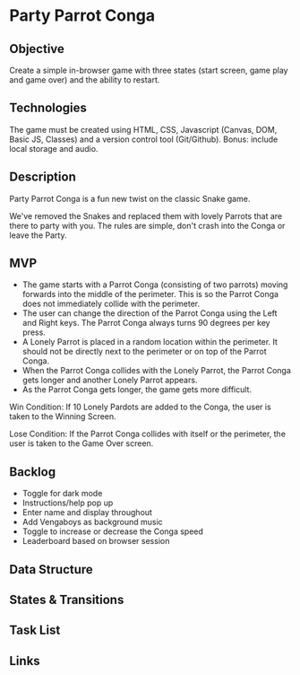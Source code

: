 # Party Parrot Conga

## Objective 

Create a simple in-browser game with three states (start screen, game play and game over) and the ability to restart. 

## Technologies 

The game must be created using HTML, CSS, Javascript (Canvas, DOM, Basic JS, Classes) and a version control tool (Git/Github). Bonus: include local storage and audio.

## Description

Party Parrot Conga is a fun new twist on the classic Snake game. 

We've removed the Snakes and replaced them with lovely Parrots that are there to party with you. The rules are simple, don't crash into the Conga or leave the Party. 

## MVP
- The game starts with a Parrot Conga (consisting of two parrots) moving forwards into the middle of the perimeter. This is so the Parrot Conga does not immediately collide with the perimeter. 
- The user can change the direction of the Parrot Conga using the Left and Right keys. The Parrot Conga always turns 90 degrees per key press.
- A Lonely Parrot is placed in a random location within the perimeter. It should not be directly next to the perimeter or on top of the Parrot Conga.
- When the Parrot Conga collides with the Lonely Parrot, the Parrot Conga gets longer and another Lonely Parrot appears. 
- As the Parrot Conga gets longer, the game gets more difficult. 

Win Condition: If 10 Lonely Pardots are added to the Conga, the user is taken to the Winning Screen.

Lose Condition: If the Parrot Conga collides with itself or the perimeter, the user is taken to the Game Over screen.

## Backlog
- Toggle for dark mode
- Instructions/help pop up
- Enter name and display throughout
- Add Vengaboys as background music
- Toggle to increase or decrease the Conga speed
- Leaderboard based on browser session

## Data Structure

## States & Transitions

## Task List

## Links

